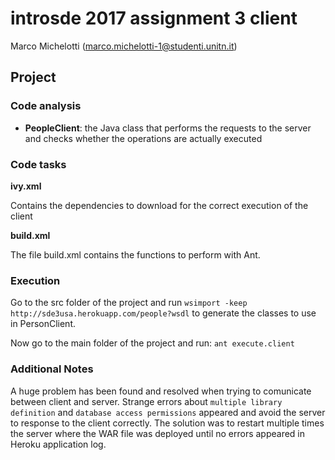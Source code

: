 # introsde 2017 assignment 3 client
Marco Michelotti (marco.michelotti-1@studenti.unitn.it) 

## Project

### Code analysis

- **PeopleClient**: the Java class that performs the requests to the server and checks whether the operations are actually executed


### Code tasks

**ivy.xml**

Contains the dependencies to download for the correct execution of the client

**build.xml**

The file build.xml contains the functions to perform with Ant.
	
### Execution

Go to the src folder of the project and run ```wsimport -keep http://sde3usa.herokuapp.com/people?wsdl``` to generate the classes to use in PersonClient.

Now go to the main folder of the project and run: ```ant execute.client```  

### Additional Notes
A huge problem has been found and resolved when trying to comunicate between client and server. Strange errors about ```multiple library definition``` and ```database access permissions```
appeared and avoid the server to response to the client correctly.
The solution was to restart multiple times the server where the WAR file was deployed until no errors appeared in Heroku application log.
